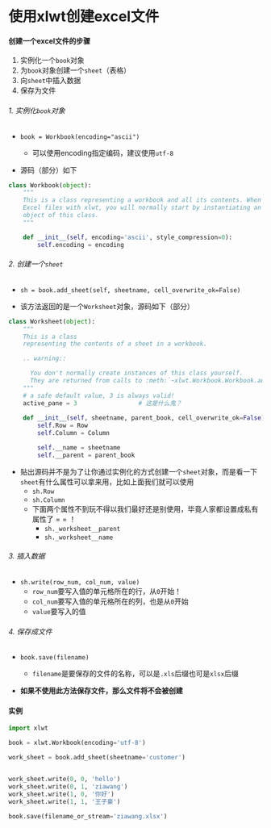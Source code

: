# 使用xlwt创建excel文件

#### 创建一个excel文件的步骤
1. 实例化一个`book`对象
2. 为`book`对象创建一个`sheet`（表格）
3. 向`sheet`中插入数据
4. 保存为文件


###### 1. 实例化`book`对象
- `book = Workbook(encoding="ascii")`
	- 可以使用encoding指定编码，建议使用`utf-8`

- 源码（部分）如下

```python
class Workbook(object):
    """
    This is a class representing a workbook and all its contents. When creating
    Excel files with xlwt, you will normally start by instantiating an
    object of this class.
    """

    def __init__(self, encoding='ascii', style_compression=0):
        self.encoding = encoding
```


###### 2. 创建一个`sheet`
- `sh = book.add_sheet(self, sheetname, cell_overwrite_ok=False)`

- 该方法返回的是一个`Worksheet`对象，源码如下（部分）

```python
class Worksheet(object):
    """
    This is a class
    representing the contents of a sheet in a workbook.

    .. warning::

      You don't normally create instances of this class yourself.					# 告诉我们不要通过实例化来创建sheet对象，这里只是为了了解他的相关属性
      They are returned from calls to :meth:`~xlwt.Workbook.Workbook.add_sheet`.
    """
    # a safe default value, 3 is always valid!
    active_pane = 3					# 这是什么鬼？
    
    def __init__(self, sheetname, parent_book, cell_overwrite_ok=False):
        self.Row = Row
        self.Column = Column

        self.__name = sheetname
        self.__parent = parent_book
```

- 贴出源码并不是为了让你通过实例化的方式创建一个`sheet`对象，而是看一下`sheet`有什么属性可以拿来用，比如上面我们就可以使用
	- `sh.Row`
	- `sh.Column`
	- 下面两个属性不到玩不得以我们最好还是别使用，毕竟人家都设置成私有属性了 = = ！ 
		- `sh._worksheet__parent`
		- `sh._worksheet__name`


###### 3. 插入数据
- `sh.write(row_num, col_num, value)`
	- `row_num`要写入值的单元格所在的行，从`0`开始！
	- `col_num`要写入值的单元格所在的列，也是从`0`开始
	- `value`要写入的值


###### 4. 保存成文件
- `book.save(filename)`
	- `filename`是要保存的文件的名称，可以是`.xls`后缀也可是`xlsx`后缀

- **如果不使用此方法保存文件，那么文件将不会被创建**

#### 实例

```python
import xlwt 

book = xlwt.Workbook(encoding='utf-8')

work_sheet = book.add_sheet(sheetname='customer')


work_sheet.write(0, 0, 'hello')
work_sheet.write(0, 1, 'ziawang')
work_sheet.write(1, 0, '你好')
work_sheet.write(1, 1, '王子豪')

book.save(filename_or_stream='ziawang.xlsx')
```
